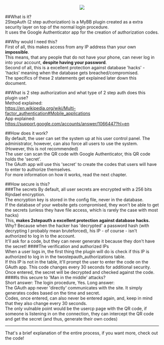 
<p align="center">
  <img src="http://i.imgur.com/leEDvlZ.png" />
</p>
  
##What is it?  
2StepAuth (2 step authorization) is a MyBB plugin created as a extra security layer on top of the normal login procedure.  
It uses the Google Authenticator app for the creation of authorization codes.  
  
##Why would I need this?  
First of all, this makes access from any IP address than your own __impossible__.  
This means, that any people that do not have your phone, can never log in into your account, __despite having your password__.  
Second of all, this is a excellent protection against database 'hacks' - 'hacks' meaning when the database gets breached/compromised.  
The specifics of these 2 statements get explained later down this document.
  
##What is 2 step authorization and what type of 2 step auth does this plugin use?  
Method explained:  
https://en.wikipedia.org/wiki/Multi-factor_authentication#Mobile_applications  
App explained:  
https://support.google.com/accounts/answer/1066447?hl=en  
  
##How does it work?  
By default, the user can set the system up at his user control panel. The administrator, however, can also force all users to use the system. (However, this is not recommended)  
The user can scan the QR code with Google Authenticator, this QR code holds the 'secret'.  
The GAuth app will use this 'secret' to create the codes that users will have to enter to authorize themselves.  
For more information on how it works, read the next chapter.  
  
##How secure is this?  
###The secrets
By default, all user secrets are encrypted with a 256 bits Rijndael encryption.  
The encryption key is stored in the config file, never in the database.  
If the database of your website gets compromised, they won't be able to get the secrets (unless they have file access, which is rarely the case with most hacks)  
This, **makes 2stepauth a excellent protection against database hacks.**  
Why? Because when the hacker has 'decrypted' a password hash (with decrypting I probably mean bruteforced), his IP - of course - isn't authorized to log in to the account.  
It'll ask for a code, but they can never generate it because they don't have the secret!
####The verification and authorized IPs  
When a user logs in, the first thing the plugin will do is check if this IP is authorized to log in in the twostepauth_authorizations table.  
If this IP is not in the table, it'll prompt the user to enter the code on the GAuth app. This code changes every 30 seconds for additional security.  
Once entered, the secret will be decrypted and checked against the code.  
####Is this secure to 'Man in the middle' attacks?  
Short answer: The login procedure, Yes. Long answer:  
The GAuth app never 'directly' communicates with the site. It simply generates codes based on the time and secret.  
Codes, once entered, can also never be entered again, and, keep in mind that they also change every 30 seconds.  
The only vulnable point would be the usercp page with the QR code, if someone is listening in on the connection, they can intercept the QR code and get the secret (and thus, generate their own codes)  
  
___________  
  
That's a brief explanation of the entire process, if you want more, check out the code!
